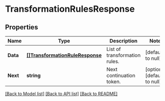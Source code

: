 # TransformationRulesResponse

## Properties
Name | Type | Description | Notes
------------ | ------------- | ------------- | -------------
**Data** | [**[]TransformationRuleResponse**](TransformationRuleResponse.md) | List of transformation rules. | [default to null]
**Next** | **string** | Next continuation token. | [optional] [default to null]

[[Back to Model list]](../README.md#documentation-for-models) [[Back to API list]](../README.md#documentation-for-api-endpoints) [[Back to README]](../README.md)


